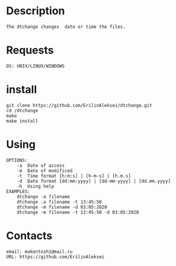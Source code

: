 Description
===========

	The dtchange changes  date or time the files.

Requests
========
	OS: UNIX/LINUX/WINDOWS

install
=======

	git clone https://github.com/ErilinAleksei/dtchange.git
	cd /dtchange	
	make
	make install

Using
=====

	OPTIONS:
		-a	Date of access
		-m	Date of modificed
		-t	Time format [h:m:s] | [h-m-s] | [h.m.s]
		-d	Date format [dd:mm:yyyy] | [dd-mm-yyyy] | [dd.mm.yyyy]
		-h	Using help
	EXAMPLES:
		dtchange -a filename
		dtchange -a filename -t 13:45:50
		dtchange -m filename -d 03:05:2020
		dtchange -m filename -t 13:45:50 -d 03:05:2020

	
Contacts
========

	email: makentosh1@mail.ru
	URL: https://github.com/ErilinAleksei

